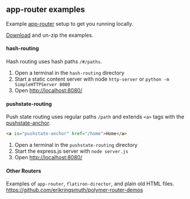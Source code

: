 ## app-router examples
Example [app-router](https://erikringsmuth.github.io/app-router/) setup to get you running locally.

[Download](https://github.com/erikringsmuth/app-router-examples/archive/master.zip) and un-zip the examples.

#### hash-routing
Hash routing uses hash paths `/#/paths`.

1. Open a terminal in the `hash-routing` directory
2. Start a static content server with node `http-server` or `python -m SimpleHTTPServer 8080`
3. Open [http://localhost:8080/](http://localhost:8080/)

#### pushstate-routing
Push state routing uses regular paths `/path` and extends `<a>` tags with the [pushstate-anchor](https://github.com/erikringsmuth/pushstate-anchor).

```html
<a is="pushstate-anchor" href="/home">Home</a>
```

1. Open a terminal in the `pushstate-routing` directory
2. Start the express.js server with `node server.js`
3. Open [http://localhost:8080/](http://localhost:8080/)

#### Other Routers

Examples of `app-router`, `flatiron-director`, and plain old HTML files.
https://github.com/erikringsmuth/polymer-router-demos
